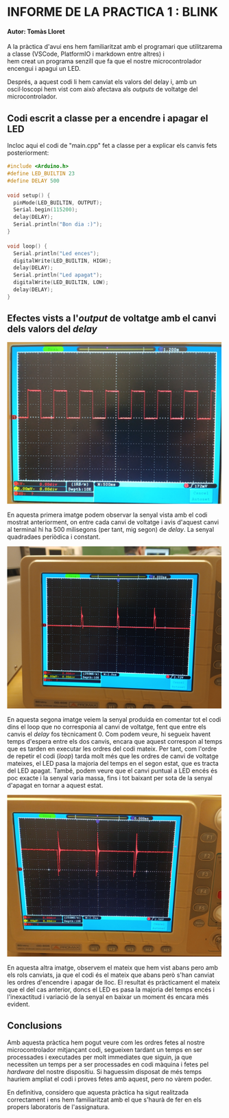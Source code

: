 # INFORME DE LA PRACTICA 1  :  BLINK
#### Autor: Tomàs Lloret

A la pràctica d'avui ens hem familiaritzat amb el programari que utilitzarema a classe (VSCode, PlatformIO i markdown entre altres) i  
hem creat un programa senzill que fa que el nostre microcontrolador encengui i apagui un LED.

Després, a aquest codi li hem canviat els valors del delay i, amb un oscil·loscopi hem vist com això afectava als _outputs_ de voltatge 
del microcontrolador.

## Codi escrit a classe per a encendre i apagar el LED

Incloc aqui el codi de "main.cpp" fet a classe per a explicar els canvis fets posteriorment:

```c
#include <Arduino.h>
#define LED_BUILTIN 23
#define DELAY 500

void setup() {
  pinMode(LED_BUILTIN, OUTPUT);
  Serial.begin(115200);
  delay(DELAY);
  Serial.println("Bon dia :)");
}

void loop() {
  Serial.println("Led ences");
  digitalWrite(LED_BUILTIN, HIGH);
  delay(DELAY);
  Serial.println("Led apagat");
  digitalWrite(LED_BUILTIN, LOW);
  delay(DELAY);
}
```
## Efectes vists a l'_output_ de voltatge amb el canvi dels valors del _delay_

<!-- 
Anava a utilitzar el codi normal de markdown per a agregar imatges, 
pero sembla que per a controlar la mida de les imatges es millor utilitzar HTML.

![Imatge de l'oscil·loscopi amb 500ms de _delay_](delay500.jpg)
-->
<img src="delay500.jpg" alt="Imatge de l'oscil·loscopi amb 500ms de _delay_." width="500"/>

En aquesta primera imatge podem observar la senyal vista amb el codi mostrat anteriorment, on entre cada canvi de voltatge i avis
d'aquest canvi al terminal hi ha 500 milisegons (per tant, mig segon) de _delay_. La senyal quadradaes periòdica i constant.

<img src="delay0mesmenys.jpg" alt="Imatge de l'oscil·loscopi amb 0ms de _delay_ i amb l'input d'encendre el LED primer." width="500"/>

En aquesta segona imatge veiem la senyal produida en comentar tot el codi dins el loop que no corresponia al canvi de voltatge,
fent que entre els canvis el _delay_ fos tècnicament 0. Com podem veure, hi segueix havent temps d'espera entre els dos canvis,
encara que aquest correspon al temps que es tarden en executar les ordres del codi mateix. Per tant, com l'ordre de repetir el codi
(_loop_) tarda molt més que les ordres de canvi de voltatge mateixes, el LED pasa la majoria del temps en el segon estat, que es tracta
del LED apagat. També, podem veure que el canvi puntual a LED encés és poc exacte i la senyal varia massa, fins i tot baixant per sota
de la senyal d'apagat en tornar a aquest estat.

<img src="delay0menysmes.jpg" alt="Imatge de l'oscil·loscopi amb 0ms de _delay_ i amb l'input d'apagar el LED primer." width="500"/>

En aquesta altra imatge, observem el mateix que hem vist abans pero amb els rols canviats, ja que el codi és el mateix que abans però
s'han canviat les ordres d'encendre i apagar de lloc. El resultat és pràcticament el mateix que el del cas anterior, doncs el LED 
es pasa la majoria del temps encés i l'inexactitud i variació de la senyal en baixar un moment és encara més evident.

## Conclusions

Amb aquesta pràctica hem pogut veure com les ordres fetes al nostre microcontrolador mitjançant codi, segueixen tardant un temps en ser
processades i executades per molt immediates que siguin, ja que necessiten un temps per a ser processades en codi màquina i fetes pel
_hardware_ del nostre dispositiu. Si haguessim disposat de més temps hauriem ampliat el codi i proves fetes amb aquest, pero no
vàrem poder.

En definitiva, considero que aquesta pràctica ha sigut realitzada correctament i ens hem familiaritzat amb el que s'haurà de fer en els
propers laboratoris de l'assignatura.
